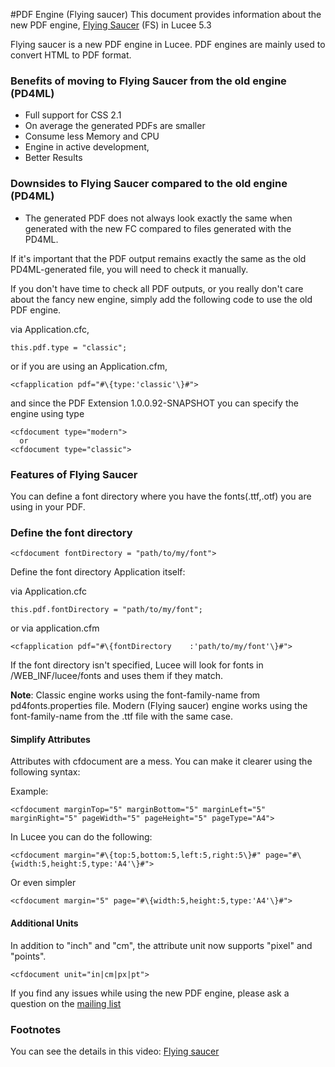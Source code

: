 <!--
{
  "title": "Flying Saucer PDF Engine - CFDOCUMENT",
  "id": "flying_saucer",
  "related": [
    "tag-document"
  ],
  "categories": [
    "pdf"
  ],
  "description": "The new CFDOCUMENT PDF engine, Flying Saucer in Lucee 5.3",
  "menuTitle": "The new PDF engine, Flying Saucer in Lucee 5.3",
  "keywords": [
    "Flying Saucer",
    "PDF Engine",
    "CFDOCUMENT",
    "HTML to PDF"
  ]
}
-->
#PDF Engine (Flying saucer)
This document provides information about the new PDF engine, [Flying Saucer](https://github.com/flyingsaucerproject/flyingsaucer) (FS) in Lucee 5.3

Flying saucer is a new PDF engine in Lucee. PDF engines are mainly used to convert HTML to PDF format.

### Benefits of moving to Flying Saucer from the old engine (PD4ML) ###

* Full support for CSS 2.1
* On average the generated PDFs are smaller
* Consume less Memory and CPU
* Engine in active development,
* Better Results

### Downsides to Flying Saucer compared to the old engine (PD4ML) ###

* The generated PDF does not always look exactly the same when generated with the new FC compared to files generated with the PD4ML.

If it's important that the PDF output remains exactly the same as the old PD4ML-generated file, you will need to check it manually.

If you don't have time to check all PDF outputs, or you really don't care about the fancy new engine, simply add the following code to use the old PDF engine.

via Application.cfc,

```luceescript
this.pdf.type = "classic";
```

or if you are using an Application.cfm,

```lucee
<cfapplication pdf="#\{type:'classic'\}#">
```

and since the PDF Extension 1.0.0.92-SNAPSHOT you can specify the engine using type

```lucee
<cfdocument type="modern">
  or
<cfdocument type="classic">
```

### Features of Flying Saucer ###

You can define a font directory where you have the fonts(.ttf,.otf) you are using in your PDF.

### Define the font directory ####

```lucee
<cfdocument fontDirectory = "path/to/my/font">
```

Define the font directory Application itself:

via Application.cfc

```luceescript
this.pdf.fontDirectory = "path/to/my/font";
```

or via application.cfm

```lucee
<cfapplication pdf="#\{fontDirectory	:'path/to/my/font'\}#">
```

If the font directory isn't specified, Lucee will look for fonts in /WEB_INF/lucee/fonts and uses them if they match.

**Note**: Classic engine works using the font-family-name from pd4fonts.properties file. Modern (Flying saucer) engine works using the font-family-name from the .ttf file with the same case.

#### Simplify Attributes ####

Attributes with cfdocument are a mess. You can make it clearer using the following syntax:

Example:

```lucee
<cfdocument marginTop="5" marginBottom="5" marginLeft="5" marginRight="5" pageWidth="5" pageHeight="5" pageType="A4">
```

In Lucee you can do the following:

```lucee
<cfdocument margin="#\{top:5,bottom:5,left:5,right:5\}#" page="#\{width:5,height:5,type:'A4'\}#">
```

Or even simpler

```lucee
<cfdocument margin="5" page="#\{width:5,height:5,type:'A4'\}#">
```

#### Additional Units ####

In addition to "inch" and "cm", the attribute unit now supports "pixel" and "points".

```lucee
<cfdocument unit="in|cm|px|pt">
```

If you find any issues while using the new PDF engine, please ask a question on the [mailing list](https://dev.lucee.org/)

### Footnotes ###

You can see the details in this video:
[Flying saucer](https://www.youtube.com/watch?v=B3Yfa8SUKKg)